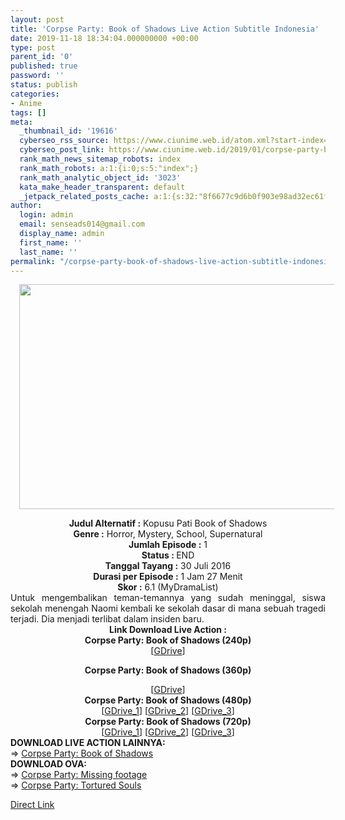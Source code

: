 ```yaml
---
layout: post
title: 'Corpse Party: Book of Shadows Live Action Subtitle Indonesia'
date: 2019-11-18 18:34:04.000000000 +00:00
type: post
parent_id: '0'
published: true
password: ''
status: publish
categories:
- Anime
tags: []
meta:
  _thumbnail_id: '19616'
  cyberseo_rss_source: https://www.ciunime.web.id/atom.xml?start-index=2401&max-results=150
  cyberseo_post_link: https://www.ciunime.web.id/2019/01/corpse-party-book-of-shadows-live.html
  rank_math_news_sitemap_robots: index
  rank_math_robots: a:1:{i:0;s:5:"index";}
  rank_math_analytic_object_id: '3023'
  kata_make_header_transparent: default
  _jetpack_related_posts_cache: a:1:{s:32:"8f6677c9d6b0f903e98ad32ec61f8deb";a:2:{s:7:"expires";i:1663078577;s:7:"payload";a:0:{}}}
author:
  login: admin
  email: senseads014@gmail.com
  display_name: admin
  first_name: ''
  last_name: ''
permalink: "/corpse-party-book-of-shadows-live-action-subtitle-indonesia/"
---
```

<div class="separator" style="clear: both; text-align: center;"><a href="https://4.bp.blogspot.com/-bNox-Rs39Ds/XFFcicJ-oSI/AAAAAAAAJIg/4XqcwZd_60cflvn7TN4wnQJTVWLUUV0owCLcBGAs/s1600/Corpse%2BParty%2B-%2BBook%2Bof%2BShadow.jpg" imageanchor="1" style="margin-left: 1em; margin-right: 1em;"><img border="0" data-original-height="720" data-original-width="1280" height="360" src="{{ site.baseurl }}/assets/2019/11/Corpse%2BParty%2B-%2BBook%2Bof%2BShadow.jpg" width="640" /></a></div>
<p>
<div style="text-align: center;"><b>Judul</b><b><b> Alternatif</b> :</b> Kopusu Pati Book of Shadows</div>
<div style="text-align: center;"><b><b>Genre :</b></b> Horror, Mystery, School, Supernatural</div>
<div style="text-align: center;"><b>Jumlah Episode :</b> 1<br /><b>Status :&nbsp;</b>END<br /><b>Tanggal Tayang :</b> 30 Juli 2016<br /><b>Durasi per Episode :</b> 1 Jam 27 Menit</div>
<div style="text-align: center;"><b>Skor :</b> 6.1 (MyDramaList)</div>
<div style="text-align: center;"></div>
<div style="text-align: justify;">Untuk mengembalikan teman-temannya yang sudah meninggal, siswa sekolah menengah Naomi kembali ke sekolah dasar di mana sebuah tragedi terjadi. Dia menjadi terlibat dalam insiden baru.</div>
<div style="text-align: justify;"></div>
<div style="text-align: justify;"></div>
<div style="text-align: center;"><b>Link Download Live Action :</b></div>
<div style="text-align: center;">
<div style="text-align: center;">
<div style="text-align: center;"><b>Corpse Party: Book of Shadows (240p)</b></div>
<div style="text-align: center;">
<div style="text-align: center;">[<a href="https://drive.google.com/uc?export=download&amp;id=1HRUcd41MoA-7lDCdV1bJXrodGlKHgQU0" target="_blank" rel="noopener">GDrive</a>]</div>
<div style="text-align: center;">
<div style="text-align: center;"></div>
</div>
</div>
<p><b>Corpse Party: Book of Shadows (360p)</b></div>
<div style="text-align: center;">
<div style="text-align: center;">[<a href="https://drive.google.com/uc?export=download&amp;id=1tRKh6CX_wl1Tm6ZHo8ClFOwCR7oZuire" target="_blank" rel="noopener">GDrive</a>]</div>
<div style="text-align: center;">
<div style="text-align: center;"></div>
</div>
</div>
</div>
<div style="text-align: center;"><b>Corpse Party: Book of Shadows (480p)</b><br />[<a href="https://drive.google.com/uc?export=download&amp;id=15JOJdRhUcdz51Gy19rk72vaum3J-nDe7" target="_blank" rel="noopener">GDrive_1</a>] [<a href="https://drive.google.com/uc?export=download&amp;id=1evftZsyp8HGw2KErzOOfKu3Sum-fwLN7" target="_blank" rel="noopener">GDrive_2</a>] [<a href="https://drive.google.com/uc?export=download&amp;id=13RTjwkoLJ483tKDXy-Qf7lPflTqR211T" target="_blank" rel="noopener">GDrive_3</a>]</div>
<div style="text-align: center;"><b>Corpse Party: Book of Shadows (720p)</b><br />[<a href="https://drive.google.com/uc?export=download&amp;id=1mLSWVZ8JvihKa5JE03hi82PlEtAMErD0" target="_blank" rel="noopener">GDrive_1</a>] [<a href="https://drive.google.com/uc?export=download&amp;id=1ABqaX5UW-an7Q7oo13rqNENnJAAkTPW6" target="_blank" rel="noopener">GDrive_2</a>] [<a href="https://drive.google.com/uc?export=download&amp;id=1a3YG0qd4REEPa4reA6LGbW2GmBuAB5b6" target="_blank" rel="noopener">GDrive_3</a>]
<div style="text-align: left;"></div>
<div style="text-align: left;"></div>
<div style="text-align: left;"><b>DOWNLOAD LIVE ACTION LAINNYA:</b></div>
<div style="text-align: left;"></div>
<div style="text-align: left;">=&gt;&nbsp;<a href="https://www.ciunime.web.id/2019/01/corpse-party-book-of-shadows-live.html" target="_blank" rel="noopener">Corpse Party: Book of Shadows</a></div>
<div style="text-align: left;">
<div style="text-align: left;">
<div style="text-align: left;"><b>DOWNLOAD OVA:</b></div>
<div style="text-align: left;"></div>
<div style="text-align: left;">=&gt;&nbsp;<a href="https://www.ciunime.web.id/2019/04/corpse-party-missing-footage-ova.html" target="_blank" rel="noopener">Corpse Party: Missing footage</a></div>
<div style="text-align: left;">=&gt;&nbsp;<a href="https://www.ciunime.web.id/2019/04/corpse-party-tortured-souls-episode-01.html" target="_blank" rel="noopener">Corpse Party: Tortured Souls</a></div>
<p></div>
</div>
</div>
<link rel="stylesheet" href="https://cdnjs.cloudflare.com/ajax/libs/font-awesome/4.7.0/css/font-awesome.min.css" />
<div class="divbtn"> <a href="https://handymansurrender.com/fihup8buzv?key=94550f7ce39444073321dde3b8782f97" class="btn"><i class="fa fa-download"></i> Direct Link</a> </div>
